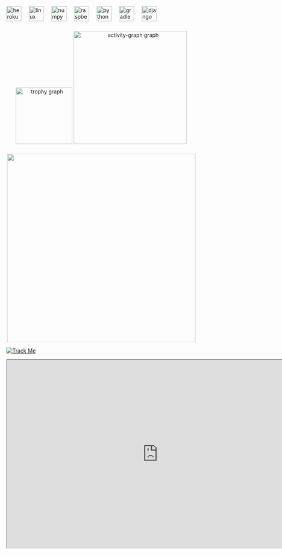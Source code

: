 
<div align="left">
  <img src="https://cdn.jsdelivr.net/gh/devicons/devicon/icons/heroku/heroku-original.svg" height="40" alt="heroku logo"  />
  <img width="12" />
  <img src="https://cdn.jsdelivr.net/gh/devicons/devicon/icons/linux/linux-original.svg" height="40" alt="linux logo"  />
  <img width="12" />
  <img src="https://cdn.jsdelivr.net/gh/devicons/devicon/icons/numpy/numpy-original.svg" height="40" alt="numpy logo"  />
  <img width="12" />
  <img src="https://cdn.jsdelivr.net/gh/devicons/devicon/icons/raspberrypi/raspberrypi-original.svg" height="40" alt="raspberrypi logo"  />
  <img width="12" />
  <img src="https://cdn.jsdelivr.net/gh/devicons/devicon/icons/python/python-original.svg" height="40" alt="python logo"  />
  <img width="12" />
  <img src="https://cdn.simpleicons.org/gradle/02303A" height="40" alt="gradle logo"  />
  <img width="12" />
  <img src="https://skillicons.dev/icons?i=django" height="40" alt="django logo"  />
</div>

###

<div align="center">
  <img src="https://github-profile-trophy.vercel.app?username=renmeii&theme=matrix&column=-1&row=1&margin-w=8&margin-h=8&no-bg=false&no-frame=false&order=4" height="150" alt="trophy graph"  />
  <img src="https://github-readme-activity-graph.vercel.app/graph?username=renmeii&radius=16&theme=chartreuse-dark&area=true&order=5" height="300" alt="activity-graph graph"  />
</div>

###



###

<div align="center">
  <img height="500" src="https://files.catbox.moe/a7w617.gif"/>
</div>






[![Track Me](https://img.shields.io/badge/GHOST_PROTOCOL-ACTIVE-red?style=flat&logo=linux&logoColor=white)]()
  <iframe width="800" height="500" src="https://i.pinimg.com/originals/e6/86/a3/e686a3a650869d17ed75158b788af2d2.gif"</iframe> 
> whoami  
> [REDACTED] | THEY/HEX | PWNER OF REALITIES  

### **0xDEADBEEF // USER PROFILE**  
[... ### **0xDEADBEEF // USER PROFILE**  
`> whoami`  
`[REDACTED]` | `C0D3_CRYPT1D` | `GHOST_IN_THE_MACHINE`  

`> system.diagnostics --origin`  
`ROOT ACCESS GRANTED`  
`└─╼ PATH: /dev/null/shadow_realm`  
`└─╼ AFFILIATION: [ERROR: 401 UNAUTHORIZED]`  
`└─╼ STATUS: [REDACTED BY ORDER OF NIGHTMARE SECURITY]`  

`> skillset --active`  
`[√] 0-DAY HUNTING`  
`[√] BINARY VXING (ELF/PE/MACH-O)`  
`[√] RF/SCADA KERNEL PANIC`  
`[√] LOG_FILES? WHAT_LOG_FILES?`  
`[!] FIREWALLS: CURRENTLY PWNING`  

`> last_known_motd`  
`"THEY SEE ENCRYPTION... I SEE A PUZZLE WITH MISSING PIECES.`  
` CONNECTIONS TERMINATED AT PORT 666. PROCEED WITH CAUTION."`  

`> contact --secure`  
`[!] WARNING: CARRIER PIGEON EAVESDROPPING DETECTED`  
`PGP: [FINGERPRINT ERASED]`  
`SIGNAL FLARE: [GITHUB DM - ENCRYPTED PAYLOAD ONLY]`  ...]

<!-- Skills Matrix -->
### **> SKILLS_DUMP --format=RAW_BINARY**  
[... ### **> SKILLS_DUMP --format=RAW_BINARY**  
`ADDR 0x0000`   C0 DE F1 7A  C0 FF EE 00  12 A5 7E 1F  │ PyTh0n_Ass3mbly®  
`ADDR 0x0010`   B4 D3 AD BA  11 04 90 7C  33 33 13 37  │ ELF_Weap0nization  
`ADDR 0x0020`   DE AD C0 DE  F0 0D 1A 55  80 80 FF 00  │ RF_K1llch41n  
`ADDR 0x0030`   42 4F 4F 54  53 45 51 20  24 E9 7A FC  │ Sc4da_Overdose  
`ADDR 0x0040`   7F 45 4C 46  01 01 01 00  90 90 CC FE  │ M4lware_OBFUSC8  
`ADDR 0x0050`   FE ED FA CE  BE EF DE AD  01 10 10 10  │ 0-Day_Archaeology  
`ADDR 0x0060`   63 6F 66 66  65 65 65 00  0F AA BB CC  │ Caff31ne_Synth3sis  
`ADDR 0x0070`   AC DC 00 00  1B 1C 1D 1E  FF FF 01 02  │ $h3llc0d3_Sorcery  

### **> MEMORY_MAP_STATUS**  
`[✓] STACK OVERFLOW DETECTED (GOOD)`  
`[✓] HEAP CORRUPTION: INTENTIONAL`  
`[!] WARNING: 0xDEADBEEF SECTORS ACTIVE` ...]
<!-- Footer -->
```diff
- TRACER WARNING >  
+ YOUR IP: [127.0.0.1]  
+ MY LOCATION: [BEYOND YOUR FIREWALL]  
+ COUNTERMEASURE: rm -rf --no-preserve-root /
